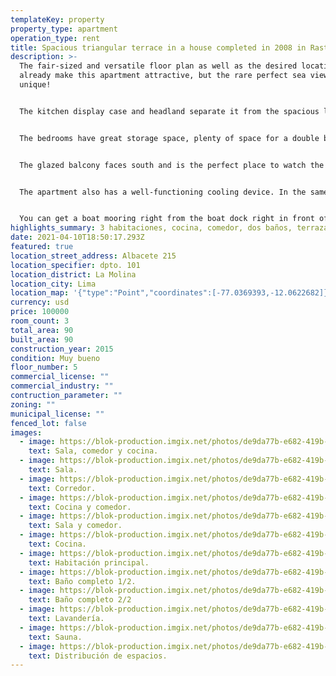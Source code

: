 ```yaml
---
templateKey: property
property_type: apartment
operation_type: rent
title: Spacious triangular terrace in a house completed in 2008 in Rastaspuisto
description: >-
  The fair-sized and versatile floor plan as well as the desired location
  already make this apartment attractive, but the rare perfect sea view makes it
  unique!


  The kitchen display case and headland separate it from the spacious living room. Black levels and stylish white furniture as well as refurbished appliances meet the needs of even the most demanding home chef. The living room basks in daylight by the sea and there is enough space for a group of sofas as well as for a large group of meals. A beautiful atmosphere brings a special atmosphere and leveling.


  The bedrooms have great storage space, plenty of space for a double bed and of course their own sea views. The kitchen has access to the utility room, which also has a second toilet. The entrance hall opens to a neat and spacious bathroom and sauna.


  The glazed balcony faces south and is the perfect place to watch the stunning archipelago landscape as the sun shines through the day.


  The apartment also has a well-functioning cooling device. In the same store, a parking space equipped with an electric car charging system is sold.


  You can get a boat mooring right from the boat dock right in front of the house by joining the Aurinkolahti boat club. The large sandy beach of Aurinkolahti opens next to it. Outdoor terrain next to the Uutelan and Kallahti peninsulas. Vuosaari's excellent golf course is also a short distance away. Excellent public transport links and varied local services nearby.
highlights_summary: 3 habitaciones, cocina, comedor, dos baños, terraza y lavanderia.
date: 2021-04-10T18:50:17.293Z
featured: true
location_street_address: Albacete 215
location_specifier: dpto. 101
location_district: La Molina
location_city: Lima
location_map: '{"type":"Point","coordinates":[-77.0369393,-12.0622682]}'
currency: usd
price: 100000
room_count: 3
total_area: 90
built_area: 90
construction_year: 2015
condition: Muy bueno
floor_number: 5
commercial_license: ""
commercial_industry: ""
contruction_parameter: ""
zoning: ""
municipal_license: ""
fenced_lot: false
images:
  - image: https://blok-production.imgix.net/photos/de9da77b-e682-419b-822c-6994c87db8ad/1600341996_f3de2ae9.jpg?w=1070
    text: Sala, comedor y cocina.
  - image: https://blok-production.imgix.net/photos/de9da77b-e682-419b-822c-6994c87db8ad/1600342000_0a037444.jpg?w=1070
    text: Sala.
  - image: https://blok-production.imgix.net/photos/de9da77b-e682-419b-822c-6994c87db8ad/1600341994_5cedc5b0.jpg?w=1070
    text: Corredor.
  - image: https://blok-production.imgix.net/photos/de9da77b-e682-419b-822c-6994c87db8ad/1600341999_9213b797.jpg?w=1070
    text: Cocina y comedor.
  - image: https://blok-production.imgix.net/photos/de9da77b-e682-419b-822c-6994c87db8ad/1600342004_135a94ec.jpg?w=1070
    text: Sala y comedor.
  - image: https://blok-production.imgix.net/photos/de9da77b-e682-419b-822c-6994c87db8ad/1600341997_a9f6e8e8.jpg?w=1070
    text: Cocina.
  - image: https://blok-production.imgix.net/photos/de9da77b-e682-419b-822c-6994c87db8ad/1600342005_562633da.jpg?w=1070
    text: Habitación principal.
  - image: https://blok-production.imgix.net/photos/de9da77b-e682-419b-822c-6994c87db8ad/1600341992_6dd25077.jpg?w=1070
    text: Baño completo 1/2.
  - image: https://blok-production.imgix.net/photos/de9da77b-e682-419b-822c-6994c87db8ad/1600341993_ca6f43ec.jpg?w=1070
    text: Baño completo 2/2
  - image: https://blok-production.imgix.net/photos/de9da77b-e682-419b-822c-6994c87db8ad/1600341991_824512e5.jpg?w=1070
    text: Lavandería.
  - image: https://blok-production.imgix.net/photos/de9da77b-e682-419b-822c-6994c87db8ad/1600342000_a5dbdb57.jpg?w=1070
    text: Sauna.
  - image: https://blok-production.imgix.net/photos/de9da77b-e682-419b-822c-6994c87db8ad/1600760093_3f19b6d0.png?bg=E8F6F7
    text: Distribución de espacios.
---
```

